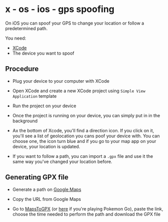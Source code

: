 # x - os - ios - gps spoofing

On iOS you can spoof your GPS to change your location or follow a predetermined
path.

You need:

*   [XCode](https://developer.apple.com/xcode/)
*   The device you want to spoof

## Procedure

*   Plug your device to your computer with XCode

*   Open XCode and create a new XCode project using `Simple View Application`
    template

*   Run the project on your device

*   Once the project is running on your device, you can simply put in in the
    background

*   Ax the bottom of Xcode, you'll find a direction icon. If you click on it,
    you'll see a list of geolocation you cans poof your device with. You can
    choose one, the icon turn blue and if you go to your map app on your device,
    your location is updated.

*   If you want to follow a path, you can import a `.gpx` file and use it the
    same way you've changed your location before.

## Generating GPX file

*   Generate a path on [Google Maps](https://www.google.ch/maps)

*   Copy the URL from Google Maps

*   Go to [MapsToGPX](https://mapstogpx.com/mobiledev.php) (or
    [here](https://mapstogpx.com/pokemon.php) if you're playing Pokemon Go),
    paste the link, choose the time needed to perform the path and download the
    GPX file
